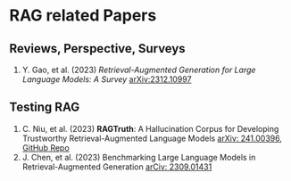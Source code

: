 # RAG related Papers

## Reviews, Perspective, Surveys
1. Y. Gao, et al. (2023) _Retrieval-Augmented Generation for Large Language Models: A Survey_ [arXiv:2312.10997](https://arxiv.org/pdf/2312.10997)

## Testing RAG
1. C. Niu, et al. (2023) **RAGTruth**: A Hallucination Corpus for Developing Trustworthy Retrieval-Augmented Language Models [arXiv: 241.00396](https://arxiv.org/abs/2401.00396/), [GitHub Repo](https://github.com/ParticleMedia/RAGTruth)
2. J. Chen, et al. (2023) Benchmarking Large Language Models in Retrieval-Augmented Generation [arCiv: 2309.01431](https://arxiv.org/abs/2309.01431)
